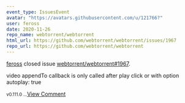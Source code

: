 ```yaml
---
event_type: IssuesEvent
avatar: "https://avatars.githubusercontent.com/u/121766?"
user: feross
date: 2020-11-26
repo_name: webtorrent/webtorrent
html_url: https://github.com/webtorrent/webtorrent/issues/1967
repo_url: https://github.com/webtorrent/webtorrent
---
```


<a href='https://github.com/feross' target='_blank'>feross</a> closed issue <a href='https://github.com/webtorrent/webtorrent/issues/1967' target='_blank'>webtorrent/webtorrent#1967</a>.

<p>video appendTo callback is only called after play click or with option autoplay: true</p><small>v0.111.0 ...</small><a href='https://github.com/webtorrent/webtorrent/issues/1967' target='_blank'>View Comment</a>